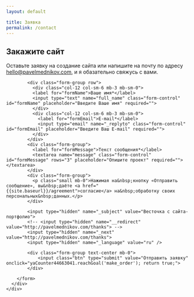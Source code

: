 ```yaml
---
layout: default

title: Заявка
permalink: /contact
---
```



<section class="hero hero-index">
  <div class="container-fluid">
    <div class="row justify-content-lg-center">
      <div class="col col-lg-8"> 
        <h1>Закажите сайт</h1>
        <p>Оставьте заявку на&nbsp;создание сайта или&nbsp;напишите на&nbsp;почту по&nbsp;адресу <a href="mailto:hello@pavelmednikov.com?subject=Весточка с сайта-портфолио" onclick="yaCounter44663041.reachGoal('order_footer'); return true;">hello@pavelmednikov.com</a>, и&nbsp;я&nbsp;обазательно свяжусь с&nbsp;вами.</p>
      </div>
    </div>
  </div>
</section>

<section class="contact-form pt-0">
  <div class="container-fluid">
    <div class="row justify-content-lg-center">
      <div class="col col-lg-8">
      	<form action="https://formspree.io/hello@pavelmednikov.com" method="POST" data-parsley-validate="">
      		
			<div class="form-group row">
			  <div class="col-12 col-sm-6 mb-3 mb-sm-0">
			  <label for="formName">Ваше имя*</label>
			  <input type="text" name="full_name" class="form-control" id="formName" placeholder="Введите Ваше имя" required="">
			  </div>
			  <div class="col-12 col-sm-6 mb-3 mb-sm-0">
			    <label for="formEmail">E-mail*</label>
			    <input type="email" name="_replyto" class="form-control" id="formEmail" placeholder="Введите Ваш E-mail" required="">
			  </div>
			</div>
			<div class="form-group">
			  <label for="formMessage">Текст сообщения*</label>
			  <textarea name="message" class="form-control" id="formMessage" rows="3" placeholder="Опишите проект" required=""></textarea>
			</div>
			<div class="form-group">
			  <p class="small mb-0">Нажимая на&nbsp;кнопку «Отправить сообщение», вы&nbsp;даёте <a href="{{site.baseurl}}/agreement">согласие</a> на&nbsp;обработку своих персональных&nbsp;данных.</p> 
			</div>

			<input type="hidden" name="_subject" value="Весточка с сайта-портфолио">
			<!-- <input type="hidden" name="__redirect" value="http://pavelmednikov.com/thanks"> -->
			<input type="hidden" name="_next" value="http://pavelmednikov.com/thanks">
			<input type="hidden" name="_language" value="ru" />

			<div class="form-group text-center mb-0">
				<input class="btn" type="submit" value="Отправить заявку"  onclick="yaCounter44663041.reachGoal('make_order'); return true;">
			</div>

      	</form>
      </div>
    </div>
  </div>
</section>



